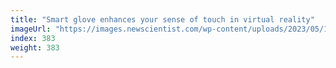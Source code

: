 ```yaml
---
title: "Smart glove enhances your sense of touch in virtual reality"
imageUrl: "https://images.newscientist.com/wp-content/uploads/2023/05/10110620/SEI_153779674.jpg?width=788"
index: 383
weight: 383
---
```

